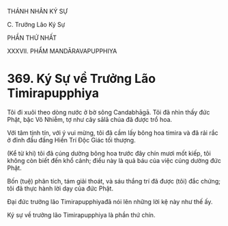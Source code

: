 THÁNH NHÂN KÝ SỰ

C. Trưởng Lão Ký Sự

PHẦN THỨ NHẤT

XXXVII. PHẨM MANDĀRAVAPUPPHIYA

# 369. Ký Sự về Trưởng Lão Timirapupphiya

Tôi đi xuôi theo dòng nước ở bờ sông Candabhāgā. Tôi đã nhìn thấy đức Phật, bậc Vô Nhiễm, tợ như cây sālā chúa đã được trổ hoa.

Với tâm tịnh tín, với ý vui mừng, tôi đã cầm lấy bông hoa timira và đã rải rắc ở đỉnh đầu đấng Hiền Trí Độc Giác tối thượng.

(Kể từ khi) tôi đã cúng dường bông hoa trước đây chín mươi mốt kiếp, tôi không còn biết đến khổ cảnh; điều này là quả báu của việc cúng dường đức Phật.

Bốn (tuệ) phân tích, tám giải thoát, và sáu thắng trí đã được (tôi) đắc chứng; tôi đã thực hành lời dạy của đức Phật.

Đại đức trưởng lão Timirapupphiyađã nói lên những lời kệ này như thế ấy.

Ký sự về trưởng lão Timirapupphiya là phần thứ chín.
